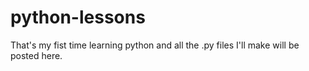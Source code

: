 # python-lessons
That's my fist time learning python and all the .py files I'll make will be posted here.
